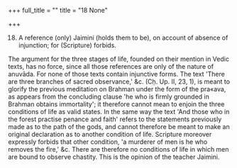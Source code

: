 +++
full_title = ""
title = "18 None"

+++


18. A reference (only) Jaimini (holds them to be), on account of absence of injunction; for (Scripture) forbids.

The argument for the three stages of life, founded on their mention in Vedic texts, has no force, since all those references are only of the nature of anuvāda. For none of those texts contain injunctive forms. The text 'There are three branches of sacred observance,' &c. (Cḥ. Up. II, 23, 1), is meant to glorify the previous meditation on Brahman under the form of the pra«ava, as appears from the concluding clause 'he who is firmly grounded in Brahman obtains immortality'; it therefore cannot mean to enjoin the three conditions of life as valid states. In the same way the text 'And those who in the forest practise penance and faith' refers to the statements previously made as to the path of the gods, and cannot therefore be meant to make an original declaration as to another condition of life. Scripture moreover expressly forbids that other condition, 'a murderer of men is he who removes the fire,' &c. There are therefore no conditions of life in which men are bound to observe chastity. This is the opinion of the teacher Jaimini.

